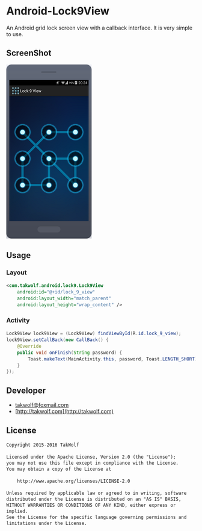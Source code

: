 # Android-Lock9View #

An Android grid lock screen view with a callback interface. It is very simple to use.

## ScreenShot ##

![Screenshot](screenshot/screenshot.png)

## Usage ##

### Layout ###

```xml
<com.takwolf.android.lock9.Lock9View
    android:id="@+id/lock_9_view"
    android:layout_width="match_parent"
    android:layout_height="wrap_content" />
```

### Activity ###

```java
Lock9View lock9View = (Lock9View) findViewById(R.id.lock_9_view);
lock9View.setCallBack(new CallBack() {
    @Override
    public void onFinish(String password) {
        Toast.makeText(MainActivity.this, password, Toast.LENGTH_SHORT).show();
    }
});
```

## Developer ##

- [takwolf@foxmail.com](mailto:takwolf@foxmail.com)
- [http://takwolf.com](http://takwolf.com)

## License ##

    Copyright 2015-2016 TakWolf
    
    Licensed under the Apache License, Version 2.0 (the "License");
    you may not use this file except in compliance with the License.
    You may obtain a copy of the License at

        http://www.apache.org/licenses/LICENSE-2.0

    Unless required by applicable law or agreed to in writing, software
    distributed under the License is distributed on an "AS IS" BASIS,
    WITHOUT WARRANTIES OR CONDITIONS OF ANY KIND, either express or implied.
    See the License for the specific language governing permissions and
    limitations under the License.